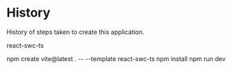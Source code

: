 # History

History of steps taken to create this application.

react-swc-ts

npm create vite@latest . -- --template react-swc-ts
npm install
npm run dev